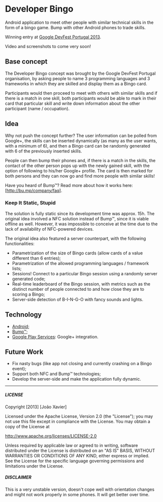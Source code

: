 Developer Bingo
===============

Android application to meet other people with similar technical skills in the form of a bingo game.
Bump with other Android phones to trade skills.

Winning entry at [Google DevFest Portugal 2013].

Video and screenshots to come very soon!

##  Base concept

The Developer Bingo concept was brought by the Google DevFest Portugal organisation, by asking people to name 3 programming languages and 3 frameworks in which they are skilled and display them as a Bingo card.

Participants would then proceed to meet with others with similar skills and if there is a match in one skill, both participants would be able to mark in their card that particular skill and write down information about the other participant (name / occupation).

## Idea

Why not push the concept further? The user information can be polled from Google+, the skills can be inserted dynamically (as many as the user wants, with a minimum of 6), and then a Bingo card can be randomly generated with 6 of the previously inserted skills.

People can then bump their phones and, if there is a match in the skills, the contact of the other person pops up with the newly gained skill, with the option of following to his/her Google+ profile. The card is then marked for both persons and they can now go and find more people with similar skills!


Have you heard of Bump™? Read more about how it works here: [http://bu.mp/company/faq].

### Keep It Static, Stupid

The solution is fully static since its development time was approx. 15h. The original idea involved a NFC solution instead of Bump™, since it is viable offline as well. However, it was impossible to conceive at the time due to the lack of availability of NFC-powered devices.

The original idea also featured a server counterpart, with the following functionalities:

  - Parametrization of the size of Bingo cards (allow cards of a value different than 6 entries);
  - Parametrization of the allowed programming languages / framework lists;
  - Sessions! Connect to a particular Bingo session using a randomly server generated code;
  - Real-time leaderboard of the Bingo session, with metrics such as the distinct number of people connected to and how close they are to scoring a Bingo;
  - Server-side detection of B-I-N-G-O with fancy sounds and lights.


## Technology

  - [Android];
  - [Bump™];
  - [Google Play Services]: Google+ integration.

## Future Work

  - Fix nasty bugs (like app not closing and currently crashing on a Bingo event);  
  - Support both NFC and Bump™ technologies;
  - Develop the server-side and make the application fully dynamic.


-------------------------


##### LICENSE

Copyright [2013] [João Xavier]

   Licensed under the Apache License, Version 2.0 (the "License");
   you may not use this file except in compliance with the License.
   You may obtain a copy of the License at

   http://www.apache.org/licenses/LICENSE-2.0

   Unless required by applicable law or agreed to in writing, software
   distributed under the License is distributed on an "AS IS" BASIS,
   WITHOUT WARRANTIES OR CONDITIONS OF ANY KIND, either express or implied.
   See the License for the specific language governing permissions and
   limitations under the License.


##### DISCLAIMER

This is a very unstable version, doesn't cope well with orientation changes and might not work properly in some phones. It will get better over time.

[Android]: http://developer.android.com
[Bump™]: http://bu.mp/company/api
[Google Play Services]: https://developers.google.com/+/mobile/android/
[http://bu.mp/company/faq]: http://bu.mp/company/faq
[Google DevFest Portugal 2013]: http://gdgpt.blogspot.pt/p/blog-page.html
